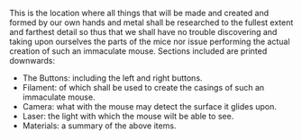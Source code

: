 This is the location where all things that will be made and created and formed by our own hands and metal shall be researched to the fullest extent and farthest detail so thus that we shall have no trouble discovering and taking upon ourselves the parts of the mice nor issue performing the actual creation of such an immaculate mouse. Sections included are printed downwards:

- The Buttons: including the left and right buttons.
- Filament: of which shall be used to create the casings of such an immaculate mouse.
- Camera: what with the mouse may detect the surface it glides upon.
- Laser: the light with which the mouse wilt be able to see.
- Materials: a summary of the above items.
